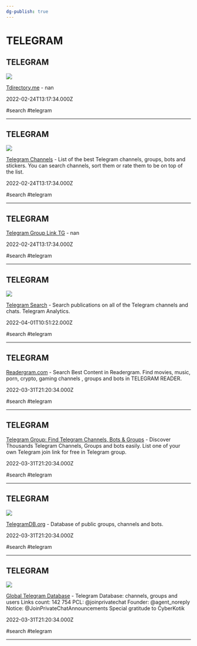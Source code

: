 ```yaml
---
dg-publish: true
---
```


# TELEGRAM

## TELEGRAM

![](https://tdirectory.me/images/homebg_lake.jpg)

[Tdirectory.me](https://tdirectory.me) - nan

2022-02-24T13:17:34.000Z

#search #telegram

---

## TELEGRAM

![](https://telegramchannels.me/images/telegramchannels.png)

[Telegram Channels](https://telegramchannels.me) - List of the best Telegram channels, groups, bots and stickers. You can search channels, sort them or rate them to be on top of the list.

2022-02-24T13:17:34.000Z

#search #telegram

---

## TELEGRAM

[Telegram Group Link TG](https://www.tg-me.com) - nan

2022-02-24T13:17:34.000Z

#search #telegram

---

## TELEGRAM

![](https://tgstat.ru/en/preview/ac690b8a96d8bb535cc2a524e8f7e06d-widget.png)

[Telegram Search](https://tgstat.ru/en/search) - Search publications on all of the Telegram channels and chats. Telegram Analytics.

2022-04-01T10:51:22.000Z

#search #telegram

---

## TELEGRAM

[Readergram.com](https://readergram.com) - Search Best Content in Readergram. Find movies, music, porn, crypto, gaming channels , groups and bots in TELEGRAM READER.

2022-03-31T21:20:34.000Z

#search #telegram

---

## TELEGRAM

[Telegram Group: Find Telegram Channels, Bots & Groups](https://www.telegram-group.com/en) - Discover Thousands Telegram Channels, Groups and bots easily. List one of your own Telegram join link for free in Telegram group.

2022-03-31T21:20:34.000Z

#search #telegram

---

## TELEGRAM

![](https://www.telegramdb.org/static/media/card.png?v=1)

[TelegramDB.org](https://telegramdb.org) - Database of public groups, channels and bots.

2022-03-31T21:20:34.000Z

#search #telegram

---

## TELEGRAM

![](https://cdn4.telegram-cdn.org/file/FgvShr1PO7MJcwGkNrQUjCOK-Q4RIl9Gyp36mLIOaFKteMz7anYBJm1HhqXHZ95uk-7nZ4pDQ9PVEWfofbq_VFG7107kWoxdFVUtF38NK0y3dqWC3aOkFtt61JHy1h4SgjhqEX30wZ47cXQFKXzVHETqxgoEsGl2y8QzRX-Q4w9tOqqXy2da0QD6cIcxSQV8kJ9yuZaLBTZ83p_CbK2mkWG6juc2Bw49xj9UdDmDsrEaY9t6MEEYqFly4HSqtuZsWhZLsemJub0I72NBIYwyif0zh8V25g1T8SMa-5w4W8kKaEFQJTDnvjwMWK2lliZaK2e-qW45uFjd4J3-hpOX8w.jpg)

[Global Telegram Database](https://t.me/s/privatelinks) - Telegram Database: channels, groups and users  Links count: 142 754  PCL: @joinprivatechat Founder: @agent_noreply Notice: @JoinPrivateChatAnnouncements  Special gratitude to CyberKotik

2022-03-31T21:20:34.000Z

#search #telegram

---
